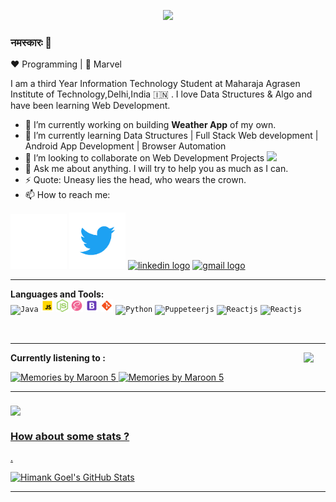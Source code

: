 <p align="center">
  <img src="https://cdn.dribbble.com/users/1413495/screenshots/3456770/harry-potter.gif">
</p>
  

  
### नमस्कारः 🙏
  
:heart: Programming  | :blue_heart: Marvel 
  
I am a third Year Information Technology Student at Maharaja Agrasen Institute of Technology,Delhi,India :india: . I love Data Structures & Algo and have been learning Web Development. 

- 🔭 I’m currently working on building **Weather App** of my own.
- 🌱 I’m currently learning Data Structures | Full Stack Web development | Android App Development | Browser Automation
- 👯 I’m looking to collaborate on Web Development Projects <img src="https://media.giphy.com/media/WUlplcMpOCEmTGBtBW/giphy.gif" width="30">
- 💬 Ask me about anything. I will try to help you as much as I can.
- ⚡ Quote: Uneasy lies the head, who wears the crown.
- 📫 How to reach me:

 [<img src="https://raw.githubusercontent.com/Delta456/Delta456/master/img/github.png" alt="github logo" width="90">](https://github.com/himankgoel)    [<img src="https://raw.githubusercontent.com/Delta456/Delta456/master/img/twitter.png" alt="twitter logo" width="90">](https://twitter.com/hi_maniac) [<img src="https://png.pngtree.com/element_our/png/20181011/linkedin-social-media-icon-design-template-vector-png_127000.jpg" alt="linkedin logo" width="90">](http://www.linkedin.com/in/himankgoel/)   [<img src="https://cdn2.iconfinder.com/data/icons/social-icons-circular-color/512/gmail-512.png" alt="gmail logo" width="90">](mailto:himankgoel12@gmail.com)

---
**Languages and Tools:**
<br>
<code><img height="20" src="https://encrypted-tbn0.gstatic.com/images?q=tbn%3AANd9GcQuGQPhcXzjhpoYEY0EYU_UUNB0tBdC7A_Anw&usqp=CAU" title="Java"></code>
<code><img height="20" src="https://raw.githubusercontent.com/smrnjeet222/smrnjeet222/master/assets/javascript.png" title="Javascript"></code>
<code><img height="20" src="https://raw.githubusercontent.com/smrnjeet222/smrnjeet222/master/assets/nodejs.png" title="Nodejs"></code>
<code><img height="20" src="https://raw.githubusercontent.com/smrnjeet222/smrnjeet222/master/assets/sass.png" title="SASS"></code>
<code><img height="20" src="https://raw.githubusercontent.com/smrnjeet222/smrnjeet222/master/assets/bootstrap.png" title="Bootstrap"></code>
<code><img height="20" src="https://raw.githubusercontent.com/smrnjeet222/smrnjeet222/master/assets/git.png" title="Git"></code>
<code><img height="20" src="https://upload.wikimedia.org/wikipedia/commons/thumb/c/c3/Python-logo-notext.svg/1024px-Python-logo-notext.svg.png" title="Python"></code>
<code><img height="20" src="https://developers.google.com/web/tools/images/puppeteer.png" title="Puppeteerjs"></code>
<code><img height="20" src="https://banner2.cleanpng.com/20180604/pol/kisspng-react-javascript-angularjs-ionic-atom-5b154be6709500.6532453515281223424611.jpg" title="Reactjs"></code>
<code><img height="20" src="https://banner2.cleanpng.com/20180702/bgt/kisspng-mongodb-database-nosql-postgresql-mongo-5b39f9e3445fa6.5652746415305261792801.jpg" title="Reactjs"></code>

<br />

----

**Currently listening to :**
<img src="https://www.freepnglogos.com/uploads/spotify-logo-png/spotify-download-logo-30.png" align="right" width="35">


<a href="https://open.spotify.com/album/3nR9B40hYLKLcR0Eph3Goc?highlight=spotify:track:2b8fOow8UzyDFAE27YhOZM">
<img src="https://upload.wikimedia.org/wikipedia/en/c/c3/Maroon_5_-_Memories.png" height="90" alt="Memories by Maroon 5">
<a href="https://open.spotify.com/album/0XvG4094yunvoRDkMvPQTx">
<img src="https://i.scdn.co/image/ab67616d00001e028e88d4ba8c165d1c7a28aa03" height="90" alt="Memories by Maroon 5">





----

#### <img src="https://cdn.dribbble.com/users/180787/screenshots/2007980/responsive_stats.gif" width="200" align="center" margin="50%">  
### How about some stats ?
.

   
![Himank Goel's GitHub Stats](https://github-readme-stats.vercel.app/api?username=himankgoel&hide=["stars"]&show_icons=true)

-------


